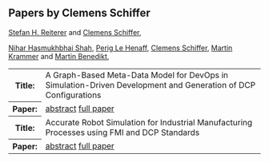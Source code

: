 ## Papers by Clemens Schiffer
<table><a href="/proceedings/authors/StefanH.Reiterer">Stefan H. Reiterer</a> and <a href="/proceedings/authors/ClemensSchiffer">Clemens Schiffer</a>, </td>
</tr>
<tr><th>Title:</th>
<td>A Graph-Based Meta-Data Model for DevOps in Simulation-Driven Development and Generation of DCP Configurations</td>
</tr>
<tr><th>Paper:</th>
<td><a href="/abstracts/abstract_5B_3">abstract</a> <a href="/proceedings/papers/Modelica2021session5B_paper3.pdf">full paper</a></td>
</tr>

<a href="/proceedings/authors/NiharHasmukhbhaiShah">Nihar Hasmukhbhai Shah</a>, <a href="/proceedings/authors/PerigLeHenaff">Perig Le Henaff</a>, <a href="/proceedings/authors/ClemensSchiffer">Clemens Schiffer</a>, <a href="/proceedings/authors/MartinKrammer">Martin Krammer</a> and <a href="/proceedings/authors/MartinBenedikt">Martin Benedikt</a>, </td>
</tr>
<tr><th>Title:</th>
<td>Accurate Robot Simulation for Industrial Manufacturing Processes using FMI and DCP Standards</td>
</tr>
<tr><th>Paper:</th>
<td><a href="/abstracts/abstract_8B_4">abstract</a> <a href="/proceedings/papers/Modelica2021session8B_paper4.pdf">full paper</a></td>
</tr>
</table>